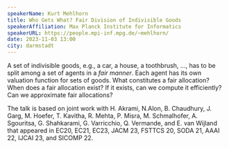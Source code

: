 ```yaml
---
speakerName: Kurt Mehlhorn
title: Who Gets What? Fair Division of Indivisible Goods
speakerAffiliation: Max Planck Institute for Informatics
speakerURL: https://people.mpi-inf.mpg.de/~mehlhorn/
date: 2023-11-03 13:00
city: darmstadt
---
```


A set of indivisible goods, e.g., a car, a house, a toothbrush, ..., has to be split among a set of agents in a _fair manner_. Each agent has its own valuation function for sets of goods. What constitutes a fair allocation? When does a fair allocation exist? If it exists, can we compute it efficiently? Can we approximate fair allocations?

The talk is based on joint work with H. Akrami, N.Alon, B. Chaudhury, J. Garg, M. Hoefer, T. Kavitha, R. Mehta, P. Misra, M. Schmalhofer, A. Sgouritsa, G. Shahkarami, G. Varricchio, Q. Vermande, and E. van Wijland that appeared in EC20, EC21, EC23, JACM 23, FSTTCS 20, SODA 21, AAAI 22, IJCAI 23, and SICOMP 22.
